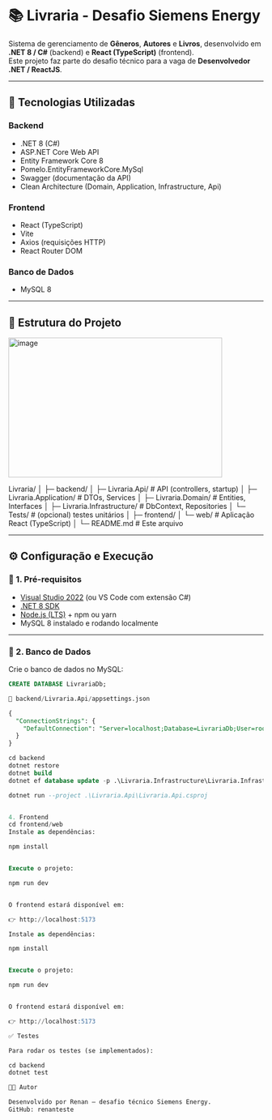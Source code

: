 ﻿# 📚 Livraria - Desafio Siemens Energy

Sistema de gerenciamento de **Gêneros**, **Autores** e **Livros**, desenvolvido em **.NET 8 / C#** (backend) e **React (TypeScript)** (frontend).  
Este projeto faz parte do desafio técnico para a vaga de **Desenvolvedor .NET / ReactJS**.

---

## 🚀 Tecnologias Utilizadas

### Backend
- .NET 8 (C#)
- ASP.NET Core Web API
- Entity Framework Core 8
- Pomelo.EntityFrameworkCore.MySql
- Swagger (documentação da API)
- Clean Architecture (Domain, Application, Infrastructure, Api)

### Frontend
- React (TypeScript)
- Vite
- Axios (requisições HTTP)
- React Router DOM

### Banco de Dados
- MySQL 8

---

## 📂 Estrutura do Projeto
<img width="422" height="276" alt="image" src="https://github.com/user-attachments/assets/0bec51dd-8c57-4511-ae84-a8e7ddc744de" />

Livraria/
│
├─ backend/
│ ├─ Livraria.Api/ # API (controllers, startup)
│ ├─ Livraria.Application/ # DTOs, Services
│ ├─ Livraria.Domain/ # Entities, Interfaces
│ ├─ Livraria.Infrastructure/ # DbContext, Repositories
│ └─ Tests/ # (opcional) testes unitários
│
├─ frontend/
│ └─ web/ # Aplicação React (TypeScript)
│
└─ README.md # Este arquivo


---

## ⚙️ Configuração e Execução

### 🔹 1. Pré-requisitos
- [Visual Studio 2022](https://visualstudio.microsoft.com/) (ou VS Code com extensão C#)
- [.NET 8 SDK](https://dotnet.microsoft.com/en-us/download/dotnet/8.0)
- [Node.js (LTS)](https://nodejs.org/) + npm ou yarn
- MySQL 8 instalado e rodando localmente

---

### 🔹 2. Banco de Dados
Crie o banco de dados no MySQL:

```sql
CREATE DATABASE LivrariaDb;

📄 backend/Livraria.Api/appsettings.json

{
  "ConnectionStrings": {
    "DefaultConnection": "Server=localhost;Database=LivrariaDb;User=root;Password=@Foursys2022;"
  }
}

cd backend
dotnet restore
dotnet build
dotnet ef database update -p .\Livraria.Infrastructure\Livraria.Infrastructure.csproj -s .\Livraria.Api\Livraria.Api.csproj

dotnet run --project .\Livraria.Api\Livraria.Api.csproj


4. Frontend
cd frontend/web
Instale as dependências:

npm install


Execute o projeto:

npm run dev


O frontend estará disponível em:

👉 http://localhost:5173

Instale as dependências:

npm install


Execute o projeto:

npm run dev


O frontend estará disponível em:

👉 http://localhost:5173

✅ Testes

Para rodar os testes (se implementados):

cd backend
dotnet test

👨‍💻 Autor

Desenvolvido por Renan – desafio técnico Siemens Energy.
GitHub: renanteste

